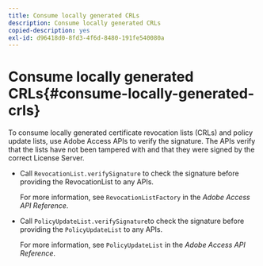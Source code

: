 ```yaml
---
title: Consume locally generated CRLs
description: Consume locally generated CRLs
copied-description: yes
exl-id: d96418d0-8fd3-4f6d-8480-191fe540080a
---
```

# Consume locally generated CRLs{#consume-locally-generated-crls}

To consume locally generated certificate revocation lists (CRLs) and policy update lists, use Adobe Access APIs to verify the signature. The APIs verify that the lists have not been tampered with and that they were signed by the correct License Server.

* Call `RevocationList.verifySignature` to check the signature before providing the RevocationList to any APIs.

  For more information, see `RevocationListFactory` in the *Adobe Access API Reference*. 

* Call `PolicyUpdateList.verifySignature`to check the signature before providing the `PolicyUpdateList` to any APIs.

  For more information, see `PolicyUpdateList` in the *Adobe Access API Reference*.

